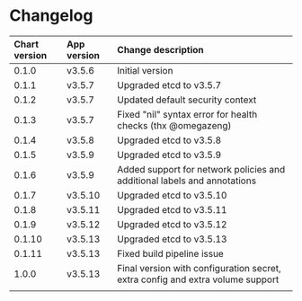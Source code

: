 # Changelog

| Chart version | App version | Change description |
| :------------ | :---------- | :----------------- |
| 0.1.0 | v3.5.6 | Initial version |
| 0.1.1 | v3.5.7 | Upgraded etcd to v3.5.7 |
| 0.1.2 | v3.5.7 | Updated default security context |
| 0.1.3 | v3.5.7 | Fixed "nil" syntax error for health checks (thx @omegazeng) |
| 0.1.4 | v3.5.8 | Upgraded etcd to v3.5.8 |
| 0.1.5 | v3.5.9 | Upgraded etcd to v3.5.9 |
| 0.1.6 | v3.5.9 | Added support for network policies and additional labels and annotations |
| 0.1.7 | v3.5.10 | Upgraded etcd to v3.5.10 |
| 0.1.8 | v3.5.11 | Upgraded etcd to v3.5.11 |
| 0.1.9 | v3.5.12 | Upgraded etcd to v3.5.12 |
| 0.1.10 | v3.5.13 | Upgraded etcd to v3.5.13 |
| 0.1.11 | v3.5.13 | Fixed build pipeline issue |
| 1.0.0 | v3.5.13 | Final version with configuration secret, extra config and extra volume support |
| | | |
